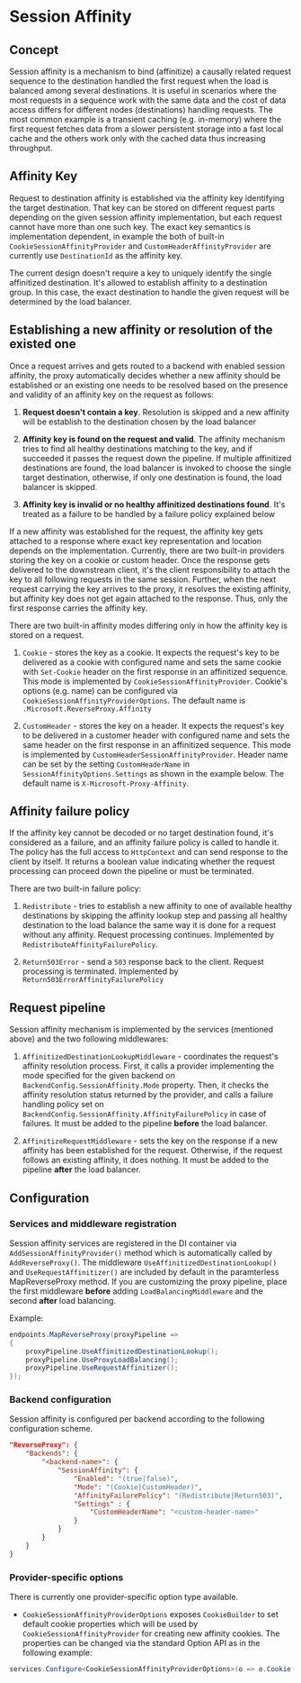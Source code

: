 # Session Affinity

## Concept
Session affinity is a mechanism to bind (affinitize) a causally related request sequence to the destination handled the first request when the load is balanced among several destinations. It is useful in scenarios where the most requests in a sequence work with the same data and the cost of data access differs for different nodes (destinations) handling requests. The most common example is a transient caching (e.g. in-memory) where the first request fetches data from a slower persistent storage into a fast local cache and the others work only with the cached data thus increasing throughput.

## Affinity Key
Request to destination affinity is established via the affinity key identifying the target destination. That key can be stored on different request parts depending on the given session affinity implementation, but each request cannot have more than one such key. The exact key semantics is implementation dependent, in example the both of built-in `CookieSessionAffinityProvider` and `CustomHeaderAffinityProvider` are currently use `DestinationId` as the affinity key.

The current design doesn't require a key to uniquely identify the single affinitized destination. It's allowed to establish affinity to a destination group. In this case, the exact destination to handle the given request will be determined by the load balancer.

## Establishing a new affinity or resolution of the existed one
Once a request arrives and gets routed to a backend with enabled session affinity, the proxy automatically decides whether a new affinity should be established or an existing one needs to be resolved based on the presence and validity of an affinity key on the request as follows:
1. **Request doesn't contain a key**. Resolution is skipped and a new affinity will be establish to the destination chosen by the load balancer

2. **Affinity key is found on the request and valid**. The affinity mechanism tries to find all healthy destinations matching to the key, and if succeeded it passes the request down the pipeline. If multiple affinitized destinations are found, the load balancer is invoked to choose the single target destination, otherwise, if only one destination is found, the load balancer is skipped.

3. **Affinity key is invalid or no healthy affinitized destinations found**. It's treated as a failure to be handled by a failure policy explained below

If a new affinity was established for the request, the affinity key gets attached to a response where exact key representation and location depends on the implementation. Currently, there are two built-in providers storing the key on a cookie or custom header. Once the response gets delivered to the downstream client, it's the client responsibility to attach the key to all following requests in the same session. Further, when the next request carrying the key arrives to the proxy, it resolves the existing affinity, but affinity key does not get again attached to the response. Thus, only the first response carries the affinity key.

There are two built-in affinity modes differing only in how the affinity key is stored on a request.
1. `Cookie` - stores the key as a cookie. It expects the request's key to be delivered as a cookie with configured name and sets the same cookie with `Set-Cookie` header on the first response in an affinitized sequence. This mode is implemented by `CookieSessionAffinityProvider`. Cookie's options (e.g. name) can be configured via `CookieSessionAffinityProviderOptions`. The default name is `.Microsoft.ReverseProxy.Affinity`

2. `CustomHeader` - stores the key on a header. It expects the request's key to be delivered in a customer header with configured name and sets the same header on the first response in an affinitized sequence. This mode is implemented by `CustomHeaderSessionAffinityProvider`. Header name can be set by the setting `CustomHeaderName` in `SessionAffinityOptions.Settings` as shown in the example below. The default name is `X-Microsoft-Proxy-Affinity`.

## Affinity failure policy
If the affinity key cannot be decoded or no target destination found, it's considered as a failure, and an affinity failure policy is called to handle it. The policy has the full access to `HttpContext` and can send response to the client by itself. It returns a boolean value indicating whether the request processing can proceed down the pipeline or must be terminated.

There are two built-in failure policy:
1. `Redistribute` - tries to establish a new affinity to one of available healthy destinations by skipping the affinity lookup step and passing all healthy destination to the load balance the same way it is done for a request without any affinity. Request processing continues. Implemented by `RedistributeAffinityFailurePolicy`.

2. `Return503Error` - send a `503` response back to the client. Request processing is terminated. Implemented by `Return503ErrorAffinityFailurePolicy`

## Request pipeline
Session affinity mechanism is implemented by the services (mentioned above) and the two following middlewares:
1. `AffinitizedDestinationLookupMiddleware` - coordinates the request's affinity resolution process. First, it calls a provider implementing the mode specified for the given backend on `BackendConfig.SessionAffinity.Mode` property. Then, it checks the affinity resolution status returned by the provider, and calls a failure handling policy set on `BackendConfig.SessionAffinity.AffinityFailurePolicy` in case of failures. It must be added to the pipeline **before** the load balancer.

2. `AffinitizeRequestMiddleware` - sets the key on the response if a new affinity has been established for the request. Otherwise, if the request follows an existing affinity, it does nothing. It must be added to the pipeline **after** the load balancer.

## Configuration
### Services and middleware registration
Session affinity services are registered in the DI container via `AddSessionAffinityProvider()` method which is automatically called by `AddReverseProxy()`. The middleware `UseAffinitizedDestinationLookup()` and `UseRequestAffinitizer()` are included by default in the paramterless MapReverseProxy method. If you are customizing the proxy pipeline, place the first middleware **before** adding `LoadBalancingMiddleware` and the second **after** load balancing.

Example:
```C#
endpoints.MapReverseProxy(proxyPipeline =>
{
    proxyPipeline.UseAffinitizedDestinationLookup();
    proxyPipeline.UseProxyLoadBalancing();
    proxyPipeline.UseRequestAffinitizer();
});
```

### Backend configuration
Session affinity is configured per backend according to the following configuration scheme.
```JSON
"ReverseProxy": {
    "Backends": {
        "<backend-name>": {
            "SessionAffinity": {
                "Enabled": "(true|false)",
                "Mode": "(Cookie|CustomHeader)",
                "AffinityFailurePolicy": "(Redistribute|Return503)",
                "Settings" : {
                    "CustomHeaderName": "<custom-header-name>"
                }
            }
        }
    }
}
```

### Provider-specific options
There is currently one provider-specific option type available.
- `CookieSessionAffinityProviderOptions` exposes `CookieBuilder` to set default cookie properties which will be used by `CookieSessionAffinityProvider` for creating new affinity cookies. The properties can be changed via the standard Option API as in the following example:
```C#
services.Configure<CookieSessionAffinityProviderOptions>(o => o.Cookie.Name = "My-Affinity-Key");
```

